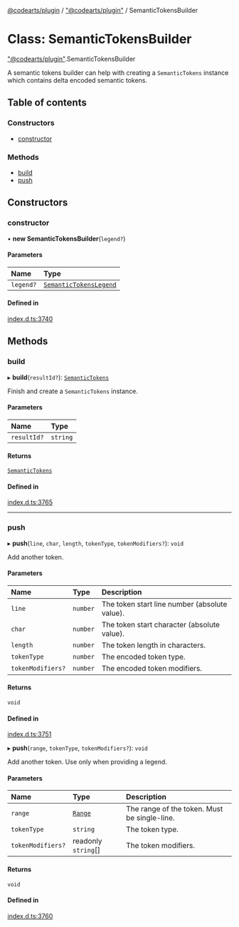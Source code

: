 [@codearts/plugin](../README.md) / ["@codearts/plugin"](../modules/_codearts_plugin_.md) / SemanticTokensBuilder

# Class: SemanticTokensBuilder

["@codearts/plugin"](../modules/_codearts_plugin_.md).SemanticTokensBuilder

A semantic tokens builder can help with creating a `SemanticTokens` instance
which contains delta encoded semantic tokens.

## Table of contents

### Constructors

- [constructor](codearts_plugin_.SemanticTokensBuilder.md#constructor)

### Methods

- [build](codearts_plugin_.SemanticTokensBuilder.md#build)
- [push](codearts_plugin_.SemanticTokensBuilder.md#push)

## Constructors

### constructor

• **new SemanticTokensBuilder**(`legend?`)

#### Parameters

| Name | Type |
| :------ | :------ |
| `legend?` | [`SemanticTokensLegend`](codearts_plugin_.SemanticTokensLegend.md) |

#### Defined in

[index.d.ts:3740](https://github.com/xyz-fish/cloudide-plugin-api/blob/9927cd6/index.d.ts#L3740)

## Methods

### build

▸ **build**(`resultId?`): [`SemanticTokens`](codearts_plugin_.SemanticTokens.md)

Finish and create a `SemanticTokens` instance.

#### Parameters

| Name | Type |
| :------ | :------ |
| `resultId?` | `string` |

#### Returns

[`SemanticTokens`](codearts_plugin_.SemanticTokens.md)

#### Defined in

[index.d.ts:3765](https://github.com/xyz-fish/cloudide-plugin-api/blob/9927cd6/index.d.ts#L3765)

___

### push

▸ **push**(`line`, `char`, `length`, `tokenType`, `tokenModifiers?`): `void`

Add another token.

#### Parameters

| Name | Type | Description |
| :------ | :------ | :------ |
| `line` | `number` | The token start line number (absolute value). |
| `char` | `number` | The token start character (absolute value). |
| `length` | `number` | The token length in characters. |
| `tokenType` | `number` | The encoded token type. |
| `tokenModifiers?` | `number` | The encoded token modifiers. |

#### Returns

`void`

#### Defined in

[index.d.ts:3751](https://github.com/xyz-fish/cloudide-plugin-api/blob/9927cd6/index.d.ts#L3751)

▸ **push**(`range`, `tokenType`, `tokenModifiers?`): `void`

Add another token. Use only when providing a legend.

#### Parameters

| Name | Type | Description |
| :------ | :------ | :------ |
| `range` | [`Range`](codearts_plugin_.Range.md) | The range of the token. Must be single-line. |
| `tokenType` | `string` | The token type. |
| `tokenModifiers?` | readonly `string`[] | The token modifiers. |

#### Returns

`void`

#### Defined in

[index.d.ts:3760](https://github.com/xyz-fish/cloudide-plugin-api/blob/9927cd6/index.d.ts#L3760)
